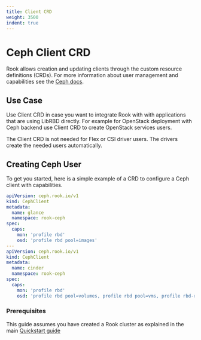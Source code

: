 ```yaml
---
title: Client CRD
weight: 3500
indent: true
---
```


# Ceph Client CRD

Rook allows creation and updating clients through the custom resource definitions (CRDs).
For more information about user management and capabilities see the [Ceph docs](https://docs.ceph.com/docs/master/rados/operations/user-management/).

## Use Case

Use Client CRD in case you want to integrate Rook with with applications that are using LibRBD directly.
For example for OpenStack deployment with Ceph backend use Client CRD to create OpenStack services users.

The Client CRD is not needed for Flex or CSI driver users. The drivers create the needed users automatically.

## Creating Ceph User

To get you started, here is a simple example of a CRD to configure a Ceph client with capabilities.

```yaml
apiVersion: ceph.rook.io/v1
kind: CephClient
metadata:
  name: glance
  namespace: rook-ceph
spec:
  caps:
    mon: 'profile rbd'
    osd: 'profile rbd pool=images'
---
apiVersion: ceph.rook.io/v1
kind: CephClient
metadata:
  name: cinder
  namespace: rook-ceph
spec:
  caps:
    mon: 'profile rbd'
    osd: 'profile rbd pool=volumes, profile rbd pool=vms, profile rbd-read-only pool=images'
```

### Prerequisites

This guide assumes you have created a Rook cluster as explained in the main [Quickstart guide](ceph-quickstart.md)
